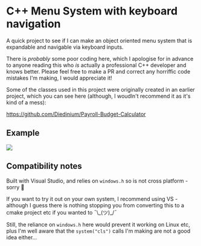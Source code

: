 # C++ Menu System with keyboard navigation

A quick project to see if I can make an object oriented menu system that is expandable and navigable via keyboard inputs.

There is *probably* some poor coding here, which I apologise for in advance to anyone reading this who *is* actually a professional C++ developer and knows better. Please feel free to make a PR and correct any horriffic code mistakes I'm making, I would appreciate it!

Some of the classes used in this project were originally created in an earlier project, which you can see here (although, I woudln't recommend it as it's kind of a mess):

https://github.com/Diedinium/Payroll-Budget-Calculator

## Example

![](https://media3.giphy.com/media/KNzbc3XTZjcTHoy6fe/giphy.gif)

## Compatibility notes

Built with Visual Studio, and relies on `windows.h` so is not cross platform - sorry 🙁

If you want to try it out on your own system, I recommend using VS - although I guess there is nothing stopping you from converting this to a cmake project etc if you wanted to ¯\\\_(ツ)\_/¯

Still, the reliance on `windows.h` here would prevent it working on Linux etc, plus I'm well aware that the `system("cls")` calls I'm making are not a good idea either...
